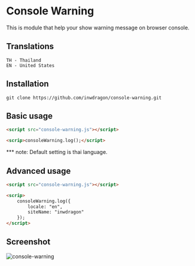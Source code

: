 # Console Warning
This is module that help your show warning message on browser console.

## Translations
```
TH - Thailand
EN - United States
```

## Installation
```
git clone https://github.com/inwdragon/console-warning.git
```

## Basic usage
```html
<script src="console-warning.js"></script>

<scrip>consoleWarning.log();</script>
```
*** note: Default setting is thai language.

## Advanced usage
```html
<script src="console-warning.js"></script>

<scrip>
    consoleWarning.log({
        locale: "en",
        siteName: "inwdragon"
    });
</script>
```

## Screenshot
![console-warning](https://docs.google.com/uc?id=1r7CHAeVxcUw_iFuCWHiGS80CCJR99WY_)
